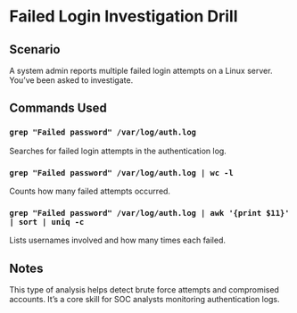 # Failed Login Investigation Drill

## Scenario
A system admin reports multiple failed login attempts on a Linux server. You’ve been asked to investigate.

## Commands Used

### `grep "Failed password" /var/log/auth.log`
Searches for failed login attempts in the authentication log.

### `grep "Failed password" /var/log/auth.log | wc -l`
Counts how many failed attempts occurred.

### `grep "Failed password" /var/log/auth.log | awk '{print $11}' | sort | uniq -c`
Lists usernames involved and how many times each failed.

## Notes
This type of analysis helps detect brute force attempts and compromised accounts. It’s a core skill for SOC analysts monitoring authentication logs.
